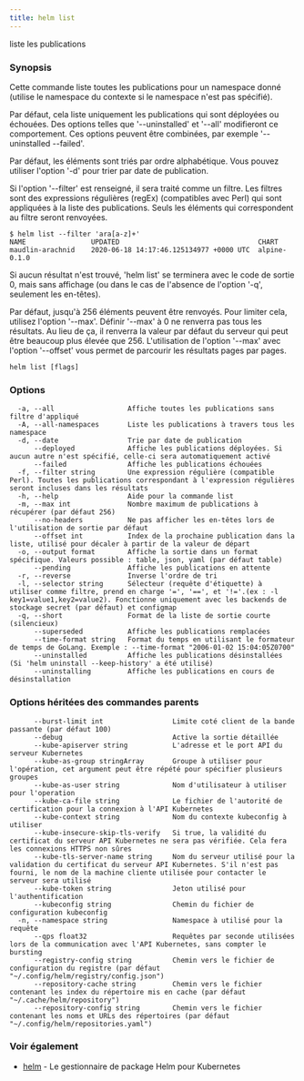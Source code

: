 ```yaml
---
title: helm list
---
```

liste les publications

### Synopsis

Cette commande liste toutes les publications pour un namespace donné (utilise le namespace du contexte si le namespace n'est pas spécifié).

Par défaut, cela liste uniquement les publications qui sont déployées ou échouées. Des options telles que '--uninstalled' et '--all' modifieront ce comportement. Ces options peuvent être combinées, par exemple '--uninstalled --failed'.

Par défaut, les éléments sont triés par ordre alphabétique. Vous pouvez utiliser l'option '-d' pour trier par date de publication.

Si l'option '--filter' est renseigné, il sera traité comme un filtre. Les filtres sont des expressions régulières (regEx) (compatibles avec Perl) qui sont appliquées à la liste des publications. Seuls les éléments qui correspondent au filtre seront renvoyées. 

    $ helm list --filter 'ara[a-z]+'
    NAME                UPDATED                                  CHART
    maudlin-arachnid    2020-06-18 14:17:46.125134977 +0000 UTC  alpine-0.1.0

Si aucun résultat n'est trouvé, 'helm list' se terminera avec le code de sortie 0, mais sans affichage (ou dans le cas de l'absence de l'option '-q', seulement les en-têtes).

Par défaut, jusqu'à 256 éléments peuvent être renvoyés. Pour limiter cela, utilisez l'option '--max'.
Définir '--max' à 0 ne renverra pas tous les résultats. Au lieu de ça, il renverra la valeur par défaut du serveur qui peut être beaucoup plus élevée que 256.
L'utilisation de l'option '--max' avec l'option '--offset' vous permet de parcourir les résultats pages par pages.

```
helm list [flags]
```

### Options

```
  -a, --all                  Affiche toutes les publications sans filtre d'appliqué
  -A, --all-namespaces       Liste les publications à travers tous les namespace
  -d, --date                 Trie par date de publication
      --deployed             Affiche les publications déployées. Si aucun autre n'est spécifié, celle-ci sera automatiquement activé
      --failed               Affiche les publications échouées
  -f, --filter string        Une expression régulière (compatible Perl). Toutes les publications correspondant à l'expression régulières seront incluses dans les résultats
  -h, --help                 Aide pour la commande list
  -m, --max int              Nombre maximum de publications à récupérer (par défaut 256)
      --no-headers           Ne pas afficher les en-têtes lors de l'utilisation de sortie par défaut
      --offset int           Index de la prochaine publication dans la liste, utilisé pour décaler à partir de la valeur de départ
  -o, --output format        Affiche la sortie dans un format spécifique. Valeurs possible : table, json, yaml (par défaut table)
      --pending              Affiche les publications en attente
  -r, --reverse              Inverse l'ordre de tri
  -l, --selector string      Sélecteur (requête d'étiquette) à utiliser comme filtre, prend en charge '=', '==', et '!='.(ex : -l key1=value1,key2=value2). Fonctionne uniquement avec les backends de stockage secret (par défaut) et configmap
  -q, --short                Format de la liste de sortie courte (silencieux)
      --superseded           Affiche les publications remplacées
      --time-format string   Format du temps en utilisant le formateur de temps de GoLang. Exemple : --time-format "2006-01-02 15:04:05Z0700"
      --uninstalled          Affiche les publications désinstallées (Si 'helm uninstall --keep-history' a été utilisé)
      --uninstalling         Affiche les publications en cours de désinstallation
```

### Options héritées des commandes parents

```
      --burst-limit int                 Limite coté client de la bande passante (par défaut 100)
      --debug                           Active la sortie détaillée
      --kube-apiserver string           L'adresse et le port API du serveur Kubernetes
      --kube-as-group stringArray       Groupe à utiliser pour l'opération, cet argument peut être répété pour spécifier plusieurs groupes
      --kube-as-user string             Nom d'utilisateur à utiliser pour l'operation
      --kube-ca-file string             Le fichier de l'autorité de certification pour la connexion à l'API Kubernetes
      --kube-context string             Nom du contexte kubeconfig à utiliser
      --kube-insecure-skip-tls-verify   Si true, la validité du certificat du serveur API Kubernetes ne sera pas vérifiée. Cela fera les connexions HTTPS non sûres
      --kube-tls-server-name string     Nom du serveur utilisé pour la validation du certificat du serveur API Kubernetes. S'il n'est pas fourni, le nom de la machine cliente utilisée pour contacter le serveur sera utilisé
      --kube-token string               Jeton utilisé pour l'authentification
      --kubeconfig string               Chemin du fichier de configuration kubeconfig
  -n, --namespace string                Namespace à utilisé pour la requête
      --qps float32                     Requêtes par seconde utilisées lors de la communication avec l'API Kubernetes, sans compter le bursting
      --registry-config string          Chemin vers le fichier de configuration du registre (par défaut "~/.config/helm/registry/config.json")
      --repository-cache string         Chemin vers le fichier contenant les index du répertoire mis en cache (par défaut "~/.cache/helm/repository")
      --repository-config string        Chemin vers le fichier contenant les noms et URLs des répertoires (par défaut "~/.config/helm/repositories.yaml")
```

### Voir également

* [helm](/helm/helm.md) - Le gestionnaire de package Helm pour Kubernetes
